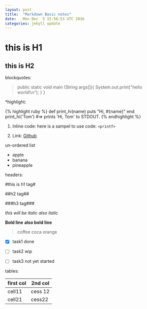 ```yaml
---
layout: post
title:  "Markdown Basic notes"
date:   Mon Dec  5 15:56:53 UTC 2016
categories: jekyll update
---
```



this is H1
=

this is H2
-

blockquotes:

>public static void main (String args[]){
>System.out.print("hello world!\n");
>}
>}

*highlight:

{% highlight ruby %}
def print_hi(name)
  puts "Hi, #{name}"
end
print_hi('Tom')
#=> prints 'Hi, Tom' to STDOUT.
{% endhighlight %}

1. Inline code:
here is a sampel to use code: `<printf>`

2. Link:
[Github](https://github.com)



un-ordered list
* apple
* banana
* pineapple

headers:


#this is h1 tag#


##h2 tag##

###h3 tag###

*this will be italic*
_also italic_

**Bold line**
__also bold line__

>coffee
>coca
>orange

- [x] task1 done
- [ ] task2 wip
- [ ] task3 not yet started



tables:

first col  | 2nd col
-----------|---------
cell11	   |cess 12
cell21|cess22
